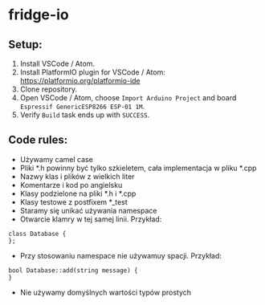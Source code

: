 # fridge-io

## Setup:
1. Install VSCode / Atom.
2. Install PlatformIO plugin for VSCode / Atom: https://platformio.org/platformio-ide
3. Clone repository.
4. Open VSCode / Atom, choose `Import Arduino Project` and board `Espressif GenericESP8266 ESP-01 1M`.
5. Verify `Build` task ends up with `SUCCESS`.

## Code rules:
- Używamy camel case
- Pliki *.h powinny być tylko szkieletem, cała implementacja w pliku *.cpp
- Nazwy klas i plików z wielkich liter
- Komentarze i kod po angielsku
- Klasy podzielone na pliki *.h i *.cpp
- Klasy testowe z postfixem *_test
- Staramy się unikać używania namespace
- Otwarcie klamry w tej samej linii. Przykład:
```
class Database {
};
```
- Przy stosowaniu namespace nie używamuy spacji. Przykład:
```
bool Database::add(string message) {
}
```
- Nie używamy domyślnych wartości typów prostych